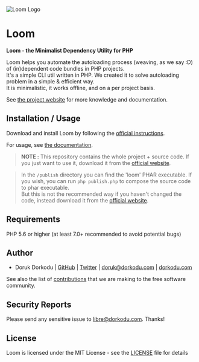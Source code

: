 ![Loom Logo](http://images.dorkodu.com/loom.png)

# Loom

**Loom - the Minimalist Dependency Utility for PHP**

Loom helps you automate the autoloading process (weaving, as we say :D) of (in)dependent code bundles in PHP projects.\
It's a simple CLI util written in PHP. We created it to solve autoloading problem in a simple & efficient way.\
It is minimalistic, it works offline, and on a per project basis.

See [the project website](https://libre.dorkodu.com/loom) for more knowledge and documentation.


Installation / Usage
--------------------

Download and install Loom by following the [official instructions](https://libre.dorkodu.com/loom/#download).

For usage, see [the documentation](https://libre.dorkodu.com/loom).

> **NOTE :** This repository contains the whole project + source code. If you just want to use it, download it from the [official website](https://libre.dorkodu.com/loom). 

> In the `/publish` directory you can find the 'loom' PHAR executable. If you wish, you can run `php publish.php` to compose the source code to phar executable.\
But this is not the recommended way if you haven't changed the code, instead download it from the [official website](https://libre.dorkodu.com/loom).


Requirements
------------

PHP 5.6 or higher (at least 7.0+ recommended to avoid potential bugs)

Author
-------

- Doruk Dorkodu | [GitHub](https://github.com/dorkodu)  | [Twitter](https://twitter.com/dorukdorkodu) | <doruk@dorkodu.com> | [dorkodu.com](https://dorkodu.com)

See also the list of [contributions](https://libre.dorkodu.com) that we are making to the free software community.

Security Reports
----------------

Please send any sensitive issue to [libre@dorkodu.com](mailto:libre@dorkodu.com). Thanks!

License
-------

Loom is licensed under the MIT License - see the [LICENSE](LICENSE) file for details
